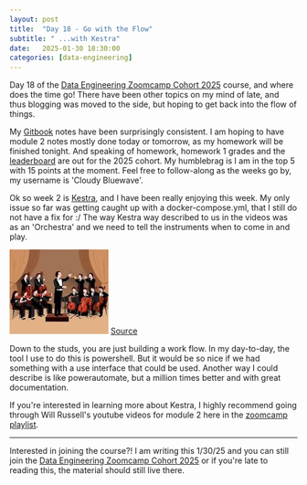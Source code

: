 ```yaml
---
layout: post
title:  "Day 18 - Go with the Flow"
subtitle: " ...with Kestra"
date:   2025-01-30 18:30:00
categories: [data-engineering]
---
```

Day 18 of the [Data Engineering Zoomcamp Cohort 2025](https://github.com/DataTalksClub/data-engineering-zoomcamp/) course, and where
does the time go! There have been other topics on my mind of late, and thus 
blogging was moved to the side, but hoping to get back into the flow of things.

My [Gitbook](https://data-engineering-zoomcamp-2025-t.gitbook.io/tinker0425/) notes have been surprisingly consistent. I am hoping to have 
module 2 notes mostly done today or tomorrow, as my homework will be finished 
tonight. And speaking of homework, homework 1 grades and the [leaderboard](https://courses.datatalks.club/de-zoomcamp-2025/leaderboard)
are out for the 2025 cohort. My humblebrag is I am in the top 5 with 15 points at the moment. 
Feel free to follow-along as the weeks go by, my username is 'Cloudy Bluewave'.

Ok so week 2 is [Kestra](https://kestra.io/), and I have been really enjoying this week. My only issue
so far was getting caught up with a docker-compose.yml, that I still do not
have a fix for :/ The way Kestra way described to us in the videos was as an 
'Orchestra' and we need to tell the instruments when to come in and play. 

![day18_orchestra.png](https://github.com/Tinker0425/Tinker0425.github.io/raw/main/assets/images/day18_orchestra.png)
[Source](https://www.freepik.com/free-photos-vectors/symphony-orchestra)

Down to the studs, you are just building a work flow. In my day-to-day, the tool
I use to do this is powershell. But it would be so nice if we had something
with a use interface that could be used. Another way I could describe is
like powerautomate, but a million times better and with great documentation.

If you're interested in learning more about Kestra, I highly recommend going through
Will Russell's youtube videos for module 2 here in the [zoomcamp playlist](https://www.youtube.com/playlist?list=PL3MmuxUbc_hJed7dXYoJw8DoCuVHhGEQb).

***
Interested in joining the course?! I am writing this 1/30/25 and you can still join
the [Data Engineering Zoomcamp Cohort 2025](https://github.com/DataTalksClub/data-engineering-zoomcamp/) or if you're late to 
reading this, the material should still live there.